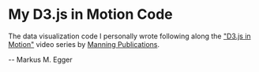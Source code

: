 # My D3.js in Motion Code #

The data visualization code I personally wrote following along the ["D3.js in Motion"](https://livevideo.manning.com/course/26/d3-js-in-motion) video series by [Manning Publications](https://manning.com).

-- Markus M. Egger
